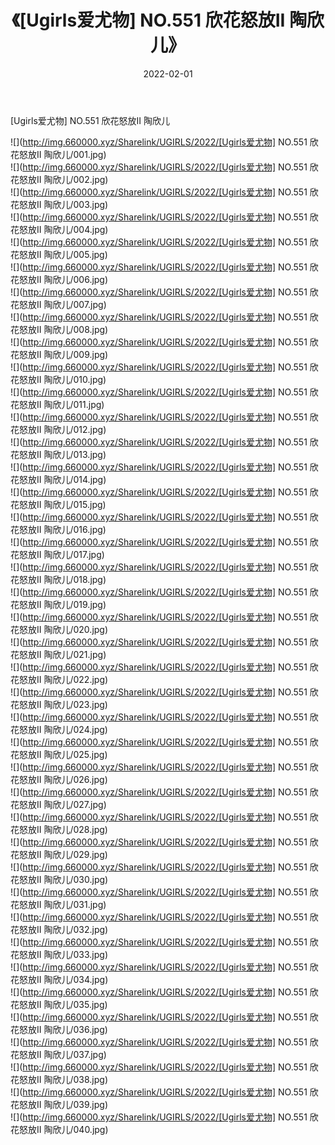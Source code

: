 ﻿---
layout: post
title:  《[Ugirls爱尤物] NO.551 欣花怒放II 陶欣儿》
date:   2022-02-01
img: http://img.660000.xyz/Sharelink/UGIRLS/2022/[Ugirls爱尤物] NO.551 欣花怒放II 陶欣儿/000.jpg
categories: [美女, 清纯, 唯美]
---

[Ugirls爱尤物] NO.551 欣花怒放II 陶欣儿

 ![](http://img.660000.xyz/Sharelink/UGIRLS/2022/[Ugirls爱尤物] NO.551 欣花怒放II 陶欣儿/001.jpg) <br>![](http://img.660000.xyz/Sharelink/UGIRLS/2022/[Ugirls爱尤物] NO.551 欣花怒放II 陶欣儿/002.jpg) <br>![](http://img.660000.xyz/Sharelink/UGIRLS/2022/[Ugirls爱尤物] NO.551 欣花怒放II 陶欣儿/003.jpg) <br>![](http://img.660000.xyz/Sharelink/UGIRLS/2022/[Ugirls爱尤物] NO.551 欣花怒放II 陶欣儿/004.jpg) <br>![](http://img.660000.xyz/Sharelink/UGIRLS/2022/[Ugirls爱尤物] NO.551 欣花怒放II 陶欣儿/005.jpg) <br>![](http://img.660000.xyz/Sharelink/UGIRLS/2022/[Ugirls爱尤物] NO.551 欣花怒放II 陶欣儿/006.jpg) <br>![](http://img.660000.xyz/Sharelink/UGIRLS/2022/[Ugirls爱尤物] NO.551 欣花怒放II 陶欣儿/007.jpg) <br>![](http://img.660000.xyz/Sharelink/UGIRLS/2022/[Ugirls爱尤物] NO.551 欣花怒放II 陶欣儿/008.jpg) <br>![](http://img.660000.xyz/Sharelink/UGIRLS/2022/[Ugirls爱尤物] NO.551 欣花怒放II 陶欣儿/009.jpg) <br>![](http://img.660000.xyz/Sharelink/UGIRLS/2022/[Ugirls爱尤物] NO.551 欣花怒放II 陶欣儿/010.jpg) <br>![](http://img.660000.xyz/Sharelink/UGIRLS/2022/[Ugirls爱尤物] NO.551 欣花怒放II 陶欣儿/011.jpg) <br>![](http://img.660000.xyz/Sharelink/UGIRLS/2022/[Ugirls爱尤物] NO.551 欣花怒放II 陶欣儿/012.jpg) <br>![](http://img.660000.xyz/Sharelink/UGIRLS/2022/[Ugirls爱尤物] NO.551 欣花怒放II 陶欣儿/013.jpg) <br>![](http://img.660000.xyz/Sharelink/UGIRLS/2022/[Ugirls爱尤物] NO.551 欣花怒放II 陶欣儿/014.jpg) <br>![](http://img.660000.xyz/Sharelink/UGIRLS/2022/[Ugirls爱尤物] NO.551 欣花怒放II 陶欣儿/015.jpg) <br>![](http://img.660000.xyz/Sharelink/UGIRLS/2022/[Ugirls爱尤物] NO.551 欣花怒放II 陶欣儿/016.jpg) <br>![](http://img.660000.xyz/Sharelink/UGIRLS/2022/[Ugirls爱尤物] NO.551 欣花怒放II 陶欣儿/017.jpg) <br>![](http://img.660000.xyz/Sharelink/UGIRLS/2022/[Ugirls爱尤物] NO.551 欣花怒放II 陶欣儿/018.jpg) <br>![](http://img.660000.xyz/Sharelink/UGIRLS/2022/[Ugirls爱尤物] NO.551 欣花怒放II 陶欣儿/019.jpg) <br>![](http://img.660000.xyz/Sharelink/UGIRLS/2022/[Ugirls爱尤物] NO.551 欣花怒放II 陶欣儿/020.jpg) <br>![](http://img.660000.xyz/Sharelink/UGIRLS/2022/[Ugirls爱尤物] NO.551 欣花怒放II 陶欣儿/021.jpg) <br>![](http://img.660000.xyz/Sharelink/UGIRLS/2022/[Ugirls爱尤物] NO.551 欣花怒放II 陶欣儿/022.jpg) <br>![](http://img.660000.xyz/Sharelink/UGIRLS/2022/[Ugirls爱尤物] NO.551 欣花怒放II 陶欣儿/023.jpg) <br>![](http://img.660000.xyz/Sharelink/UGIRLS/2022/[Ugirls爱尤物] NO.551 欣花怒放II 陶欣儿/024.jpg) <br>![](http://img.660000.xyz/Sharelink/UGIRLS/2022/[Ugirls爱尤物] NO.551 欣花怒放II 陶欣儿/025.jpg) <br>![](http://img.660000.xyz/Sharelink/UGIRLS/2022/[Ugirls爱尤物] NO.551 欣花怒放II 陶欣儿/026.jpg) <br>![](http://img.660000.xyz/Sharelink/UGIRLS/2022/[Ugirls爱尤物] NO.551 欣花怒放II 陶欣儿/027.jpg) <br>![](http://img.660000.xyz/Sharelink/UGIRLS/2022/[Ugirls爱尤物] NO.551 欣花怒放II 陶欣儿/028.jpg) <br>![](http://img.660000.xyz/Sharelink/UGIRLS/2022/[Ugirls爱尤物] NO.551 欣花怒放II 陶欣儿/029.jpg) <br>![](http://img.660000.xyz/Sharelink/UGIRLS/2022/[Ugirls爱尤物] NO.551 欣花怒放II 陶欣儿/030.jpg) <br>![](http://img.660000.xyz/Sharelink/UGIRLS/2022/[Ugirls爱尤物] NO.551 欣花怒放II 陶欣儿/031.jpg) <br>![](http://img.660000.xyz/Sharelink/UGIRLS/2022/[Ugirls爱尤物] NO.551 欣花怒放II 陶欣儿/032.jpg) <br>![](http://img.660000.xyz/Sharelink/UGIRLS/2022/[Ugirls爱尤物] NO.551 欣花怒放II 陶欣儿/033.jpg) <br>![](http://img.660000.xyz/Sharelink/UGIRLS/2022/[Ugirls爱尤物] NO.551 欣花怒放II 陶欣儿/034.jpg) <br>![](http://img.660000.xyz/Sharelink/UGIRLS/2022/[Ugirls爱尤物] NO.551 欣花怒放II 陶欣儿/035.jpg) <br>![](http://img.660000.xyz/Sharelink/UGIRLS/2022/[Ugirls爱尤物] NO.551 欣花怒放II 陶欣儿/036.jpg) <br>![](http://img.660000.xyz/Sharelink/UGIRLS/2022/[Ugirls爱尤物] NO.551 欣花怒放II 陶欣儿/037.jpg) <br>![](http://img.660000.xyz/Sharelink/UGIRLS/2022/[Ugirls爱尤物] NO.551 欣花怒放II 陶欣儿/038.jpg) <br>![](http://img.660000.xyz/Sharelink/UGIRLS/2022/[Ugirls爱尤物] NO.551 欣花怒放II 陶欣儿/039.jpg) <br>![](http://img.660000.xyz/Sharelink/UGIRLS/2022/[Ugirls爱尤物] NO.551 欣花怒放II 陶欣儿/040.jpg) <br>